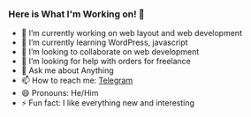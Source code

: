 ### Here is What I'm Working on! 👋

- 🔭 I’m currently working on web layout and web development
- 🌱 I’m currently learning WordPress, javascript
- 👯 I’m looking to collaborate on web development
- 🤔 I’m looking for help with orders for freelance
- 💬 Ask me about Anything
- 📫 How to reach me: [Telegram](https://t.me/VyacheslavKhl)
- 😄 Pronouns: He/Him
- ⚡ Fun fact: I like everything new and interesting
